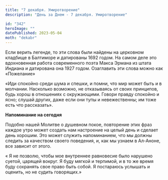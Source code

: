 ```yaml
---
title: "7 декабря. Умиротворение"
description: "День за Днем - 7 декабря. Умиротворение"

id: "342"
heroImage: ""
datePublished: 2023-05-04
moth: "dekabr"
---
```


Если верить легенде, то эти слова были найдены на церковном кладбище в
Балтиморе и датированы 1692 годом. На самом деле это вдохновенная работа
современного поэта Макса Эрмана из штата Индиана и датирована она 1927 годом.
Озаглавить эти слова можно как «Пожелание»

«Иди спокойно среди шума и спешки, и помни, что мир может быть и в молчании.
Насколько возможно, не отказываясь от своих принципов, будь хорош в отношениях
с окружающими. Говори правду спокойно и ясно; слушай других, даже если они
тупы и невежественны; им тоже есть что рассказать».

**Напоминание на сегодня**

Подобно нашей Молитве о душевном покое, повторение этих фраз каждое утро может
создать нам настроение на целый день и сделает день хорошим. Это может служить
напоминанием, что мы должны следить за качеством своего поведения, и, как мы
узнаем в Ал-Аноне, все зависит от этого.

« Я не позволю, чтобы мое внутреннее равновесие было нарушено суетой, царящей
вокруг. Я буду мягкой и терпимой, и в то же время буду сохранять свое право
быть собой. Я постараюсь услышать и оценить, но не судить говорящих.»
